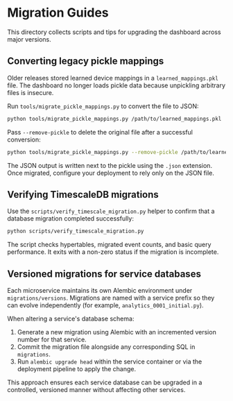 # Migration Guides

This directory collects scripts and tips for upgrading the dashboard across major versions.

## Converting legacy pickle mappings

Older releases stored learned device mappings in a `learned_mappings.pkl` file. The dashboard no longer loads pickle data because unpickling arbitrary files is insecure.

Run `tools/migrate_pickle_mappings.py` to convert the file to JSON:

```bash
python tools/migrate_pickle_mappings.py /path/to/learned_mappings.pkl
```

Pass `--remove-pickle` to delete the original file after a successful conversion:

```bash
python tools/migrate_pickle_mappings.py --remove-pickle /path/to/learned_mappings.pkl
```

The JSON output is written next to the pickle using the `.json` extension. Once migrated, configure your deployment to rely only on the JSON file.

## Verifying TimescaleDB migrations

Use the `scripts/verify_timescale_migration.py` helper to confirm that a database migration completed successfully:

```bash
python scripts/verify_timescale_migration.py
```

The script checks hypertables, migrated event counts, and basic query performance. It exits with a non-zero status if the migration is incomplete.

## Versioned migrations for service databases

Each microservice maintains its own Alembic environment under
`migrations/versions`. Migrations are named with a service prefix so
they can evolve independently (for example, `analytics_0001_initial.py`).

When altering a service's database schema:

1. Generate a new migration using Alembic with an incremented version
   number for that service.
2. Commit the migration file alongside any corresponding SQL in
   `migrations`.
3. Run `alembic upgrade head` within the service container or via the
   deployment pipeline to apply the change.

This approach ensures each service database can be upgraded in a
controlled, versioned manner without affecting other services.
